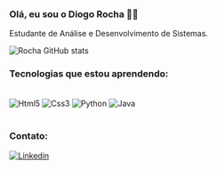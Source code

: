 ### Olá, eu sou o Diogo Rocha 👋🏻

Estudante de Análise e Desenvolvimento de Sistemas.

![Rocha GitHub stats](https://github-readme-stats.vercel.app/api?username=Diogo1000&show_icons=true&theme=radical)

### Tecnologias que estou aprendendo:

<div style="display: inline_block"><br/>
<img align="center" alt="Html5" src="https://img.shields.io/badge/HTML5-E34F26?style=for-the-badge&logo=html5&logoColor=white"/>
<img align="center" alt="Css3" src="https://img.shields.io/badge/CSS3-1572B6?style=for-the-badge&logo=css3&logoColor=white"/>
<img align="center" alt="Python" src="https://img.shields.io/badge/Python-14354C?style=for-the-badge&logo=python&logoColor=white"/>
<img align="center" alt="Java" src="https://img.shields.io/badge/Java-ED8B00?style=for-the-badge&logo=openjdk&logoColor=white"/>
</div><br/>

### Contato:
<div>
  <a href="https://www.linkedin.com/in/diogo-fulgencio-rocha-9aaa64284" target ="_blank"><img alt= "Linkedin" src="https://img.shields.io/badge/LinkedIn-0077B5?style=for-the-badge&logo=linkedin&logoColor=white" target ="_blank"></a>
</div>

